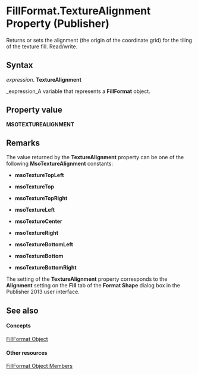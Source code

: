 
# FillFormat.TextureAlignment Property (Publisher)

Returns or sets the alignment (the origin of the coordinate grid) for the tiling of the texture fill. Read/write.


## Syntax

 _expression_. **TextureAlignment**

 _expression_A variable that represents a  **FillFormat** object.


## Property value

 **MSOTEXTUREALIGNMENT**


## Remarks

The value returned by the  **TextureAlignment** property can be one of the following **MsoTextureAlignment** constants:


-  **msoTextureTopLeft**
    
-  **msoTextureTop**
    
-  **msoTextureTopRight**
    
-  **msoTextureLeft**
    
-  **msoTextureCenter**
    
-  **msoTextureRight**
    
-  **msoTextureBottomLeft**
    
-  **msoTextureBottom**
    
-  **msoTextureBottomRight**
    
The setting of the  **TextureAlignment** property corresponds to the **Alignment** setting on the **Fill** tab of the **Format Shape** dialog box in the Publisher 2013 user interface.


## See also


#### Concepts


 [FillFormat Object](0a5d4f7a-c42a-28ad-c86d-ac9828a3b874.md)
#### Other resources


 [FillFormat Object Members](345ca84c-abe5-e5e6-1e40-769e6dc9db98.md)
